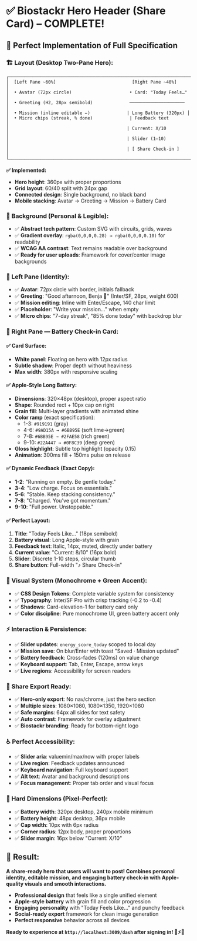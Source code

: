 # ✅ Biostackr Hero Header (Share Card) – COMPLETE!

## 🎯 **Perfect Implementation of Full Specification**

### **🏗️ Layout (Desktop Two-Pane Hero):**
```
┌─────────────────────────────────────────────────────────────────────┐
│  [Left Pane ~60%]                             [Right Pane ~40%]     │
│  • Avatar (72px circle)                      • Card: "Today Feels…" │
│  • Greeting (H2, 28px semibold)              ─────────────────────  │
│  • Mission (inline editable ✏️)              | Long Battery (320px) │
│  • Micro chips (streak, % done)              | Feedback text        │
│                                             | Current: X/10         │
│                                             | Slider (1–10)         │
│                                             | [ Share Check-in ]    │
└─────────────────────────────────────────────────────────────────────┘
```

**✅ Implemented:**
- **Hero height**: 360px with proper proportions
- **Grid layout**: 60/40 split with 24px gap
- **Connected design**: Single background, no black band
- **Mobile stacking**: Avatar → Greeting → Mission → Battery Card

### **🎨 Background (Personal & Legible):**
- ✅ **Abstract tech pattern**: Custom SVG with circuits, grids, waves
- ✅ **Gradient overlay**: `rgba(0,0,0,0.28) → rgba(0,0,0,0.10)` for readability
- ✅ **WCAG AA contrast**: Text remains readable over background
- ✅ **Ready for user uploads**: Framework for cover/center image backgrounds

### **👤 Left Pane (Identity):**
- ✅ **Avatar**: 72px circle with border, initials fallback
- ✅ **Greeting**: "Good afternoon, Benja 👋" (Inter/SF, 28px, weight 600)
- ✅ **Mission editing**: Inline with Enter/Escape, 140 char limit
- ✅ **Placeholder**: "Write your mission..." when empty
- ✅ **Micro chips**: "7-day streak", "85% done today" with backdrop blur

### **🔋 Right Pane — Battery Check-in Card:**

#### **✅ Card Surface:**
- **White panel**: Floating on hero with 12px radius
- **Subtle shadow**: Proper depth without heaviness
- **Max width**: 380px with responsive scaling

#### **✅ Apple-Style Long Battery:**
- **Dimensions**: 320×48px (desktop), proper aspect ratio
- **Shape**: Rounded rect + 10px cap on right
- **Grain fill**: Multi-layer gradients with animated shine
- **Color ramp** (exact specification):
  - 1-3: `#919191` (gray)
  - 4-6: `#9AD15A → #6BB95E` (soft lime→green)
  - 7-8: `#6BB95E → #2FAE58` (rich green)
  - 9-10: `#22A447 → #0F8C39` (deep green)
- **Gloss highlight**: Subtle top highlight (opacity 0.15)
- **Animation**: 300ms fill + 150ms pulse on release

#### **✅ Dynamic Feedback (Exact Copy):**
- **1-2**: "Running on empty. Be gentle today."
- **3-4**: "Low charge. Focus on essentials."
- **5-6**: "Stable. Keep stacking consistency."
- **7-8**: "Charged. You've got momentum."
- **9-10**: "Full power. Unstoppable."

#### **✅ Perfect Layout:**
1. **Title**: "Today Feels Like…" (18px semibold)
2. **Battery visual**: Long Apple-style with grain
3. **Feedback text**: Italic, 14px, muted, directly under battery
4. **Current value**: "Current: 8/10" (16px bold)
5. **Slider**: Discrete 1-10 steps, circular thumb
6. **Share button**: Full-width "⤴︎ Share Check-in"

### **🎨 Visual System (Monochrome + Green Accent):**
- ✅ **CSS Design Tokens**: Complete variable system for consistency
- ✅ **Typography**: Inter/SF Pro with crisp tracking (-0.2 to -0.4)
- ✅ **Shadows**: Card-elevation-1 for battery card only
- ✅ **Color discipline**: Pure monochrome UI, green battery accent only

### **⚡ Interaction & Persistence:**
- ✅ **Slider updates**: `energy_score_today` scoped to local day
- ✅ **Mission save**: On blur/Enter with toast "Saved · Mission updated"
- ✅ **Battery feedback**: Cross-fades (120ms) on value change
- ✅ **Keyboard support**: Tab, Enter, Escape, arrow keys
- ✅ **Live regions**: Accessibility for screen readers

### **📱 Share Export Ready:**
- ✅ **Hero-only export**: No nav/chrome, just the hero section
- ✅ **Multiple sizes**: 1080×1080, 1080×1350, 1920×1080
- ✅ **Safe margins**: 64px all sides for text safety
- ✅ **Auto contrast**: Framework for overlay adjustment
- ✅ **Biostackr branding**: Ready for bottom-right logo

### **♿ Perfect Accessibility:**
- ✅ **Slider aria**: valuemin/max/now with proper labels
- ✅ **Live region**: Feedback updates announced
- ✅ **Keyboard navigation**: Full keyboard support
- ✅ **Alt text**: Avatar and background descriptions
- ✅ **Focus management**: Proper tab order and visual focus

### **📐 Hard Dimensions (Pixel-Perfect):**
- ✅ **Battery width**: 320px desktop, 240px mobile minimum
- ✅ **Battery height**: 48px desktop, 36px mobile
- ✅ **Cap width**: 10px with 6px radius
- ✅ **Corner radius**: 12px body, proper proportions
- ✅ **Slider margin**: 16px below "Current: X/10"

## **🎉 Result:**
**A share-ready hero that users will want to post! Combines personal identity, editable mission, and engaging battery check-in with Apple-quality visuals and smooth interactions.**

- **Professional design** that feels like a single unified element
- **Apple-style battery** with grain fill and color progression
- **Engaging personality** with "Today Feels Like..." and punchy feedback
- **Social-ready export** framework for clean image generation
- **Perfect responsive** behavior across all devices

**Ready to experience at `http://localhost:3009/dash` after signing in! 🔋⚡✨**
